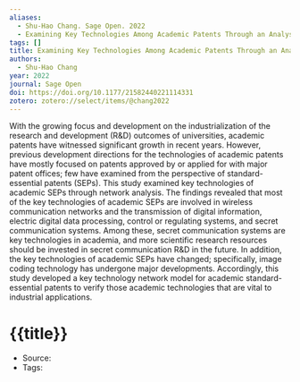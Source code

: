 ```yaml
---
aliases:
  - Shu-Hao Chang. Sage Open. 2022
  - Examining Key Technologies Among Academic Patents Through an Analysis of Standard-Essential Patents
tags: []
title: Examining Key Technologies Among Academic Patents Through an Analysis of Standard-Essential Patents
authors:
  - Shu-Hao Chang
year: 2022
journal: Sage Open
doi: https://doi.org/10.1177/21582440221114331
zotero: zotero://select/items/@chang2022
---
```

<!-- START_ABSTRACT -->
With the growing focus and development on the industrialization of the research and development (R&D) outcomes of universities, academic patents have witnessed significant growth in recent years. However, previous development directions for the technologies of academic patents have mostly focused on patents approved by or applied for with major patent offices; few have examined from the perspective of standard-essential patents (SEPs). This study examined key technologies of academic SEPs through network analysis. The findings revealed that most of the key technologies of academic SEPs are involved in wireless communication networks and the transmission of digital information, electric digital data processing, control or regulating systems, and secret communication systems. Among these, secret communication systems are key technologies in academia, and more scientific research resources should be invested in secret communication R&D in the future. In addition, the key technologies of academic SEPs have changed; specifically, image coding technology has undergone major developments. Accordingly, this study developed a key technology network model for academic standard-essential patents to verify those academic technologies that are vital to industrial applications.
<!-- END_ABSTRACT -->

<!-- START_TEMPLATE -->
# {{title}}

- Source:
- Tags: 
<!-- END_TEMPLATE -->